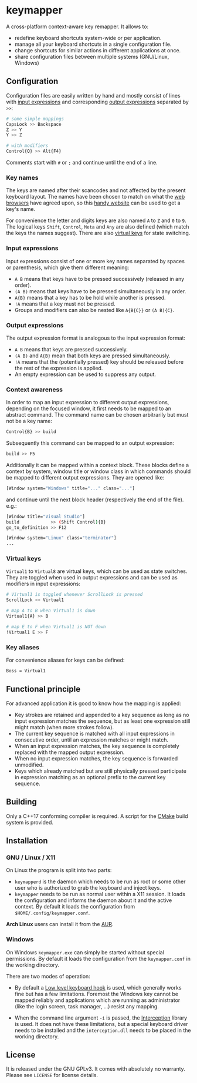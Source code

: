 
keymapper
=========

A cross-platform context-aware key remapper. It allows to:
* redefine keyboard shortcuts system-wide or per application.
* manage all your keyboard shortcuts in a single configuration file.
* change shortcuts for similar actions in different applications at once.
* share configuration files between multiple systems (GNU/Linux, Windows)

Configuration
-------------

Configuration files are easily written by hand and mostly consist of lines with [input expressions](#input-expressions) and corresponding [output expressions](#output-expressions) separated by ```>>```:

```bash
# some simple mappings
CapsLock >> Backspace
Z >> Y
Y >> Z

# with modifiers
Control{Q} >> Alt{F4}
```

Comments start with ```#``` or ```;``` and continue until the end of a line.

### Key names

The keys are named after their scancodes and not affected by the present keyboard layout.
The names have been chosen to match on what the [web browsers](https://developer.mozilla.org/en-US/docs/Web/API/KeyboardEvent/code) have agreed upon, so this [handy website](http://keycode.info/) can be used to get a key's name.

For convenience the letter and digits keys are also named ```A``` to ```Z``` and ```0``` to ```9```. The logical keys ```Shift```, ```Control```, ```Meta``` and ```Any``` are also defined (which match the keys the names suggest). There are also [virtual keys](#virtual-keys) for state switching.

### Input expressions

Input expressions consist of one or more key names separated by spaces or parenthesis, which give them different meaning:

  * ```A B``` means that keys have to be pressed successively (released in any order).
  * ```(A B)``` means that keys have to be pressed simultaneously in any order.
  * ```A{B}``` means that a key has to be hold while another is pressed.
  * ```!A``` means that a key must not be pressed.
  * Groups and modifiers can also be nested like ```A{B{C}}``` or ```(A B){C}```.

### Output expressions

The output expression format is analogous to the input expression format:

  * ```A B``` means that keys are pressed successively.
  * ```(A B)``` and ```A{B}``` mean that both keys are pressed simultaneously.
  * ```!A``` means that the (potentially pressed) key should be released before the rest of the expression is applied.
  * An empty expression can be used to suppress any output.

### Context awareness

In order to map an input expression to different output expressions, depending on the focused window, it first needs to be mapped to an abstract command. The command name can be chosen arbitrarily but must not be a key name:

```bash
Control{B} >> build
```

Subsequently this command can be mapped to an output expression:

```bash
build >> F5
```

Additionally it can be mapped within a context block. These blocks define a context by system, window title or window class in which commands should be mapped to different output expressions. They are opened like:

```bash
[Window system="Windows" title="..." class="..."]
```

and continue until the next block header (respectively the end of the file). e.g.:

```bash
[Window title="Visual Studio"]
build            >> (Shift Control){B}
go_to_definition >> F12

[Window system="Linux" class="terminator"]
...
```

### Virtual keys

```Virtual1``` to ```Virtual8``` are virtual keys, which can be used as state switches. They are toggled when used in output expressions and can be used as modifiers in input expressions:

```bash
# Virtual1 is toggled whenever ScrollLock is pressed
ScrollLock >> Virtual1

# map A to B when Virtual1 is down
Virtual1{A} >> B

# map E to F when Virtual1 is NOT down
!Virtual1 E >> F
```

### Key aliases

For convenience aliases for keys can be defined:

```bash
Boss = Virtual1
```

Functional principle
--------------------

For advanced application it is good to know how the mapping is applied:

  * Key strokes are retained and appended to a key sequence as long as no input expression matches the sequence, but as least one expression still might match (when more strokes follow).
  * The current key sequence is matched with all input expressions in consecutive order, until an expression matches or might match.
  * When an input expression matches, the key sequence is completely replaced with the mapped output expression.
  * When no input expression matches, the key sequence is forwarded unmodified.
  * Keys which already matched but are still physically pressed participate in expression matching as an optional prefix to the current key sequence.

Building
--------

Only a C++17 conforming compiler is required. A script for the
[CMake](https://cmake.org) build system is provided.

Installation
------------

### GNU / Linux / X11

On Linux the program is split into two parts:
* ```keymapperd``` is the daemon which needs to be run as root or some other user who is authorized to grab the keyboard and inject keys.
* ```keymapper``` needs to be run as normal user within a X11 session. It loads the configuration and informs the daemon about it and the active context.
By default it loads the configuration from ```$HOME/.config/keymapper.conf```.

**Arch Linux** users can install it from the [AUR](https://aur.archlinux.org/packages/keymapper-git).

### Windows

On Windows ```keymapper.exe``` can simply be started without special permissions. By default it loads the configuration from the ```keymapper.conf``` in the working directory.

There are two modes of operation:

* By default a [Low level keyboard hook](https://docs.microsoft.com/en-us/windows/desktop/winmsg/about-hooks) is used, which generally works fine but has a few limitations. Foremost the Windows key cannot be mapped reliably and applications which are running as administrator (like the login screen, task manager, ...) resist any mapping.

* When the command line argument ```-i``` is passed, the [Interception](https://github.com/oblitum/Interception/) library is used. It does not have these limitations, but a special keyboard driver needs to be installed and the ```interception.dll``` needs to be placed in the working directory.

License
-------

It is released under the GNU GPLv3. It comes with absolutely no warranty. Please see `LICENSE` for license details.
